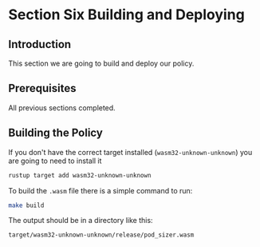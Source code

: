 # Section Six Building and Deploying

## Introduction

This section we are going to build and deploy our policy.

## Prerequisites

All previous sections completed.

## Building the Policy

If you don't have the correct target installed (`wasm32-unknown-unknown`) you are going to need to install it

```bash
rustup target add wasm32-unknown-unknown
```

To build the `.wasm` file there is a simple command to run:

```bash
make build
```

The output should be in a directory like this:

```bash
target/wasm32-unknown-unknown/release/pod_sizer.wasm
```

